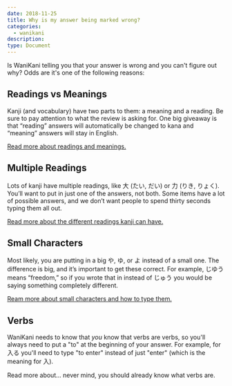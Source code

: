 ```yaml
---
date: 2018-11-25
title: Why is my answer being marked wrong?
categories:
  - wanikani
description:
type: Document
---
```


Is WaniKani telling you that your answer is wrong and you can't figure out why? Odds are it's one of the following reasons:

## Readings vs Meanings

Kanji (and vocabulary) have two parts to them: a meaning and a reading. Be sure to pay attention to what the review is asking for. One big giveaway is that “reading” answers will automatically be changed to kana and “meaning” answers will stay in English.

[Read more about readings and meanings.](/wanikani/japanese/readings-vs-meanings/)

## Multiple Readings

Lots of kanji have multiple readings, like 大 (たい, だい) or 力 (りき, りょく). You’ll want to put in just one of the answers, not both. Some items have a lot of possible answers, and we don’t want people to spend thirty seconds typing them all out.

[Read more about the different readings kanji can have.](/wanikani/multiple-readings/)

## Small Characters

Most likely, you are putting in a big や, ゆ, or よ instead of a small one. The difference is big, and it’s important to get these correct. For example, じゆう means “freedom,” so if you wrote that in instead of じゅう you would be saying something completely different.

[Ream more about small characters and how to type them.](/japanese/small_characters/)

## Verbs

WaniKani needs to know that _you_ know that verbs are verbs, so you'll always need to put a "to" at the beginning of your answer. For example, for 入る you'll need to type "to enter" instead of just "enter" (which is the meaning for 入).

Read more about... never mind, you should already know what verbs are.
